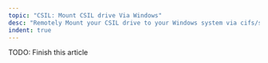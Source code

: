 ```yaml
---
topic: "CSIL: Mount CSIL drive Via Windows"
desc: "Remotely Mount your CSIL drive to your Windows system via cifs/smb using SAMBA"
indent: true
---
```


TODO: Finish this article
